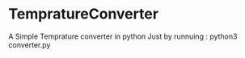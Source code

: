 # TempratureConverter
A Simple Temprature converter in python
Just by runnuing :
python3 converter.py